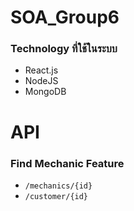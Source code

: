# SOA_Group6
### Technology ที่ใช้ในระบบ
- React.js
- NodeJS
- MongoDB

# API
### Find Mechanic Feature
- ```/mechanics/{id}```
- ```/customer/{id}```
